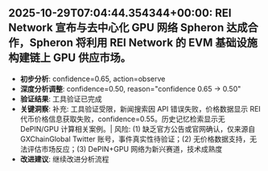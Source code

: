 
## 2025-10-29T07:04:44.354344+00:00: REI Network 宣布与去中心化 GPU 网络 Spheron 达成合作，Spheron 将利用 REI Network 的 EVM 基础设施构建链上 GPU 供应市场。
- **初步分析**: confidence=0.65, action=observe
- **深度分析调整**: confidence=0.50, reason="confidence 0.65 → 0.50"
- **验证结果**: 工具验证已完成
- **关键洞察**: 补充: 工具验证受限，新闻搜索因 API 错误失败，价格数据显示 REI 代币价格信息获取失败，confidence=0.55。历史记忆检索显示无 DePIN/GPU 计算相关案例。| 风险: (1) 缺乏官方公告或官网确认，仅来源自 GXChainGlobal Twitter 账号，事件真实性待验证；(2) 无价格数据支持，无法评估市场反应；(3) DePIN+GPU 网络为新兴赛道，技术成熟度
- **改进建议**: 继续改进分析流程

